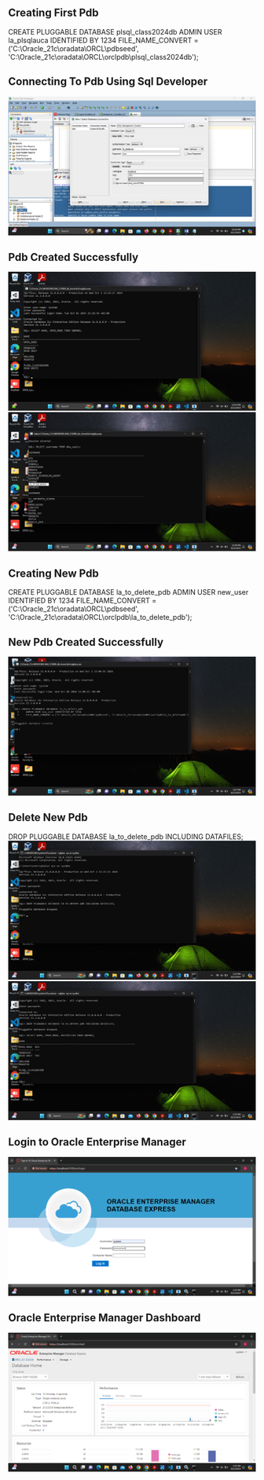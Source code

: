 ## Creating First Pdb 
CREATE PLUGGABLE DATABASE plsql_class2024db 
ADMIN USER la_plsqlauca IDENTIFIED BY 1234 
FILE_NAME_CONVERT = ('C:\Oracle_21c\oradata\ORCL\pdbseed', 'C:\Oracle_21c\oradata\ORCL\orclpdb\plsql_class2024db');
## Connecting To Pdb Using Sql Developer
![Screenshot of connecting to database](images/connection.png)
## Pdb Created Successfully
![Screenshot of PLUGGABLE DATABASE](images/createpdb.png)
![Screenshot of PLUGGABLE DATABASE](images/userpdb.png)
## Creating New Pdb
CREATE PLUGGABLE DATABASE la_to_delete_pdb
   ADMIN USER new_user IDENTIFIED BY 1234
   FILE_NAME_CONVERT = ('C:\Oracle_21c\oradata\ORCL\pdbseed', 'C:\Oracle_21c\oradata\ORCL\orclpdb\la_to_delete_pdb');
## New Pdb Created Successfully
![Screenshot of new PLUGGABLE DATABASE creation ](images/createnewpdb.png)
## Delete New Pdb
DROP PLUGGABLE DATABASE la_to_delete_pdb INCLUDING DATAFILES;
![Screenshot of Deleting New PLUGGABLE DATABASE](images/dropnewpdb.png)
![Screenshot after Deleting New PLUGGABLE DATABASE](images/pdbafterdrop.png) 
## Login to Oracle Enterprise Manager
![Screenshot of Login](images/login.png)  
## Oracle Enterprise Manager Dashboard
![Screenshot of Dashboard](images/dashboard.png)